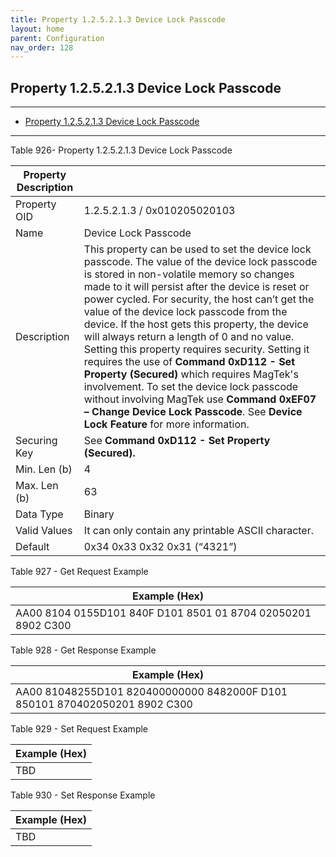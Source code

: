 ```yaml
---
title: Property 1.2.5.2.1.3 Device Lock Passcode
layout: home
parent: Configuration
nav_order: 128
---
```


## Property 1.2.5.2.1.3 Device Lock Passcode

---

- [Property 1.2.5.2.1.3 Device Lock Passcode](#property-125213-device-lock-passcode)

---


Table 926- Property 1.2.5.2.1.3 Device Lock Passcode

| Property Description |  |
|----|----|
| Property OID | 1.2.5.2.1.3 / 0x010205020103 |
| Name | Device Lock Passcode |
| Description | This property can be used to set the device lock passcode. The value of the device lock passcode is stored in non-volatile memory so changes made to it will persist after the device is reset or power cycled. For security, the host can’t get the value of the device lock passcode from the device. If the host gets this property, the device will always return a length of 0 and no value. Setting this property requires security. Setting it requires the use of **Command 0xD112 - Set Property (Secured)** which requires MagTek's involvement. To set the device lock passcode without involving MagTek use **Command 0xEF07 – Change Device Lock Passcode**. See **Device Lock Feature** for more information. |
| Securing Key | See **Command 0xD112 - Set Property (Secured).** |
| Min. Len (b) | 4 |
| Max. Len (b) | 63 |
| Data Type | Binary |
| Valid Values | It can only contain any printable ASCII character. |
| Default | 0x34 0x33 0x32 0x31 (“4321”) |

Table 927 - Get Request Example

| Example (Hex)                                                |
|--------------------------------------------------------------|
| AA00 8104 0155D101 840F D101 8501 01 8704 02050201 8902 C300 |

Table 928 - Get Response Example

| Example (Hex) |
|----|
| AA00 81048255D101 820400000000 8482000F D101 850101 870402050201 8902 C300 |

Table 929 - Set Request Example

| Example (Hex) |
|---------------|
| TBD           |

Table 930 - Set Response Example

| Example (Hex) |
|---------------|
| TBD           |

#